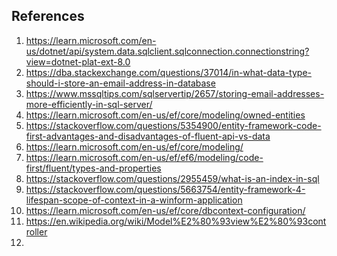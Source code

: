 ## References

1) https://learn.microsoft.com/en-us/dotnet/api/system.data.sqlclient.sqlconnection.connectionstring?view=dotnet-plat-ext-8.0
2) https://dba.stackexchange.com/questions/37014/in-what-data-type-should-i-store-an-email-address-in-database
3) https://www.mssqltips.com/sqlservertip/2657/storing-email-addresses-more-efficiently-in-sql-server/
4) https://learn.microsoft.com/en-us/ef/core/modeling/owned-entities
5) https://stackoverflow.com/questions/5354900/entity-framework-code-first-advantages-and-disadvantages-of-fluent-api-vs-data
6) https://learn.microsoft.com/en-us/ef/core/modeling/
7) https://learn.microsoft.com/en-us/ef/ef6/modeling/code-first/fluent/types-and-properties
8) https://stackoverflow.com/questions/2955459/what-is-an-index-in-sql
9) https://stackoverflow.com/questions/5663754/entity-framework-4-lifespan-scope-of-context-in-a-winform-application
10) https://learn.microsoft.com/en-us/ef/core/dbcontext-configuration/
11) https://en.wikipedia.org/wiki/Model%E2%80%93view%E2%80%93controller
12) 